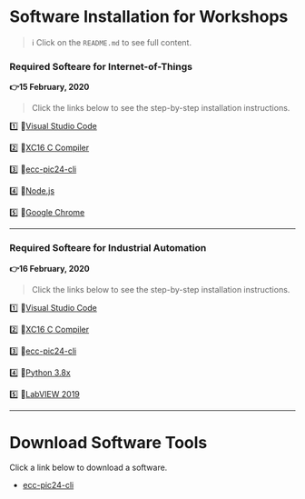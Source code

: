 
# Software Installation for Workshops


>:information_source: Click on the `README.md` to see full content.


### Required Softeare for Internet-of-Things

**:point_right:15 February, 2020**

> Click the links below to see the step-by-step installation instructions.

:one: :link:[Visual Studio Code](2020/docs/vscode/install/README.md)

:two: :link:[XC16 C Compiler](2020/docs/xc16/install/README.md)

:three: :link:[ecc-pic24-cli](2020/docs/pic24cli/install/README.md)

:four: :link:[Node.js](2020/docs/nodejs/install/README.md)

:five: :link:[Google Chrome](2020/docs/chrome/install/README.md)

---

### Required Softeare for Industrial Automation

**:point_right:16 February, 2020**

> Click the links below to see the step-by-step installation instructions.

:one: :link:[Visual Studio Code](2020/docs/vscode/install/README.md)

:two: :link:[XC16 C Compiler](2020/docs/xc16/install/README.md)

:three: :link:[ecc-pic24-cli](2020/docs/pic24cli/install/README.md)

:four: :link:[Python 3.8x](2020/docs/python/install/README.md)

:five: :link:[LabVIEW 2019](2020/docs/labview/install/README.md)

---

# Download Software Tools

Click a link below to download a software.

- [ecc-pic24-cli](https://github.com/drsanti/shared/blob/master/2020/tools/ecc-pic24-cli/ecc-pic24-cli.exe)
